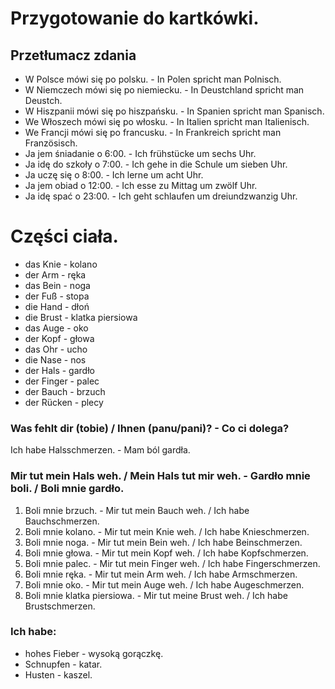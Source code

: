 # Przygotowanie do kartkówki.
## Przetłumacz zdania
- W Polsce mówi się po polsku. - In Polen spricht man Polnisch.
- W Niemczech mówi się po niemiecku. - In Deustchland spricht man Deustch.
- W Hiszpanii mówi się po hiszpańsku. - In Spanien spricht man Spanisch.
- We Włoszech mówi się po włosku. - In Italien spricht man Italienisch.
- We Francji mówi się po francusku. - In Frankreich spricht man Französisch.
- Ja jem śniadanie o 6:00. - Ich frühstücke um sechs Uhr.
- Ja idę do szkoły o 7:00. - Ich gehe in die Schule um sieben Uhr.
- Ja uczę się o 8:00. - Ich lerne um acht Uhr.
- Ja jem obiad o 12:00. - Ich esse zu Mittag um zwölf Uhr.
- Ja idę spać o 23:00. - Ich geht schlaufen um dreiundzwanzig Uhr.
# Części ciała.
- das Knie - kolano
- der Arm - ręka
- das Bein - noga
- der Fuß - stopa
- die Hand - dłoń
- die Brust - klatka piersiowa
- das Auge - oko
- der Kopf - głowa
- das Ohr - ucho
- die Nase - nos
- der Hals - gardło
- der Finger - palec
- der Bauch - brzuch
- der Rücken - plecy
### Was fehlt dir (tobie) / Ihnen (panu/pani)? - Co ci dolega?
Ich habe Halsschmerzen. - Mam ból gardła.  
### Mir tut mein Hals weh. / Mein Hals tut mir weh. - Gardło mnie boli. / Boli mnie gardło.
1. Boli mnie brzuch. - Mir tut mein Bauch weh. / Ich habe Bauchschmerzen.
2. Boli mnie kolano. - Mir tut mein Knie weh. / Ich habe Knieschmerzen.
3. Boli mnie noga. - Mir tut mein Bein weh. / Ich habe Beinschmerzen.
4. Boli mnie głowa. - Mir tut mein Kopf weh. / Ich habe Kopfschmerzen.
5. Boli mnie palec. - Mir tut mein Finger weh. / Ich habe Fingerschmerzen.
6. Boli mnie ręka. - Mir tut mein Arm weh. /  Ich habe Armschmerzen.  
7. Boli mnie oko. - Mir tut mein Auge weh. / Ich habe Augeschmerzen.
8. Boli mnie klatka piersiowa. - Mir tut meine Brust weh. / Ich habe Brustschmerzen.
### Ich habe: 
- hohes Fieber - wysoką gorączkę.
- Schnupfen - katar.
- Husten - kaszel.
